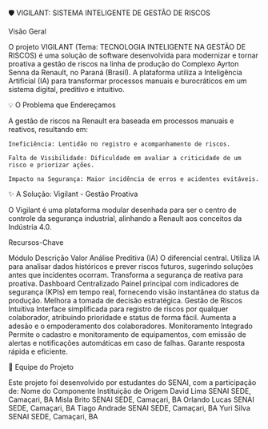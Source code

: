 🛡️ VIGILANT: SISTEMA INTELIGENTE DE GESTÃO DE RISCOS 

Visão Geral

O projeto VIGILANT (Tema: TECNOLOGIA INTELIGENTE NA GESTÃO DE RISCOS) é uma solução de software desenvolvida para modernizar e tornar proativa a gestão de riscos na linha de produção do Complexo Ayrton Senna da Renault, no Paraná (Brasil). A plataforma utiliza a Inteligência Artificial (IA) para transformar processos manuais e burocráticos em um sistema digital, preditivo e intuitivo.

💡 O Problema que Endereçamos

A gestão de riscos na Renault era baseada em processos manuais e reativos, resultando em:

    Ineficiência: Lentidão no registro e acompanhamento de riscos.

    Falta de Visibilidade: Dificuldade em avaliar a criticidade de um risco e priorizar ações.

    Impacto na Segurança: Maior incidência de erros e acidentes evitáveis.

✨ A Solução: Vigilant - Gestão Proativa

O Vigilant é uma plataforma modular desenhada para ser o centro de controle da segurança industrial, alinhando a Renault aos conceitos da Indústria 4.0.

Recursos-Chave

Módulo	Descrição	Valor
Análise Preditiva (IA)	O diferencial central. Utiliza IA para analisar dados históricos e prever riscos futuros, sugerindo soluções antes que incidentes ocorram.	Transforma a segurança de reativa para proativa.
Dashboard Centralizado	Painel principal com indicadores de segurança (KPIs) em tempo real, fornecendo visão instantânea do status da produção.	Melhora a tomada de decisão estratégica.
Gestão de Riscos Intuitiva	Interface simplificada para registro de riscos por qualquer colaborador, atribuindo prioridade e status de forma fácil.	Aumenta a adesão e o empoderamento dos colaboradores.
Monitoramento Integrado	Permite o cadastro e monitoramento de equipamentos, com emissão de alertas e notificações automáticas em caso de falhas.	Garante resposta rápida e eficiente.



👥 Equipe do Projeto

Este projeto foi desenvolvido por estudantes do SENAI, com a participação de:
Nome do Componente	Instituição de Origem
David Lima	SENAI SEDE, Camaçari, BA
Misla Brito	SENAI SEDE, Camaçari, BA
Orlando Lucas	SENAI SEDE, Camaçari, BA
Tiago Andrade	SENAI SEDE, Camaçari, BA
Yuri Silva	SENAI SEDE, Camaçari, BA
